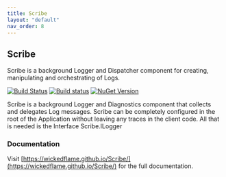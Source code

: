```yaml
---
title: Scribe
layout: "default"
nav_order: 8
---
```

## Scribe
Scribe is a background Logger and Dispatcher component for creating, manipulating and orchestrating of Logs.  
  
[![Build Status](https://travis-ci.org/WickedFlame/Scribe.svg?branch=master)](https://travis-ci.org/WickedFlame/Scribe)
[![Build status](https://ci.appveyor.com/api/projects/status/bxv7l0mb06wpej04/branch/master?svg=true)](https://ci.appveyor.com/project/chriswalpen/scribe/branch/master)
[![NuGet Version](https://img.shields.io/nuget/v/scribe.svg?style=flat)](https://www.nuget.org/packages/scribe/)
  
Scribe is a background Logger and Diagnostics component that collects and delegates Log messages. Scribe can be completely configured in the root of the Application without leaving any traces in the client code. All that is needed is the Interface Scribe.ILogger  
  
### Documentation
Visit [https://wickedflame.github.io/Scribe/](https://wickedflame.github.io/Scribe/) for the full documentation.